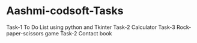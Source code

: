 # Aashmi-codsoft-Tasks
Task-1    To Do List using python and Tkinter
Task-2     Calculator
Task-3     Rock-paper-scissors game 
Task-2      Contact book
